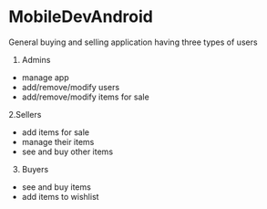 # MobileDevAndroid

General buying and selling application having three types of users

1. Admins
- manage app
- add/remove/modify users
- add/remove/modify items for sale

2.Sellers
- add items for sale
- manage their items
- see and buy other items 

3. Buyers
- see and buy items
- add items to wishlist
